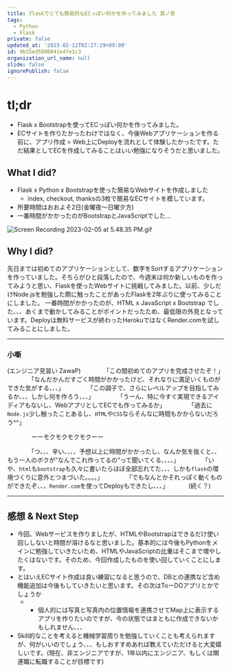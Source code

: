```yaml
---
title: flaskでとても簡易的なECっぽい何かを作ってみました 其ノ壱
tags:
  - Python
  - Flask
private: false
updated_at: '2023-02-12T02:27:29+09:00'
id: 9b35ed5898041e4fe1c3
organization_url_name: null
slide: false
ignorePublish: false
---
```

# tl;dr
* Flask x Bootstrapを使ってECっぽい何かを作ってみました。
* ECサイトを作りたかったわけではなく、今後Webアプリケーションを作る前に、アプリ作成 > Web上にDeployを流れとして体験したかったです。ただ結果としてECを作成してみることはいい勉強になりそうだと思いました。


## What I did?
 * Flask x Python x Bootstrapを使った簡易なWebサイトを作成しました
     * index, checkout, thanksの3枚で簡易なECサイトを模しています。
 * 所要時間はおおよそ2日(金曜夜〜日曜夕方)
 * 一番時間がかかったのがBootstrapとJavaScriptでした...

![Screen Recording 2023-02-05 at 5.48.35 PM.gif](https://qiita-image-store.s3.ap-northeast-1.amazonaws.com/0/386347/336aa60a-0ab1-c9f0-86f0-17f1a5d394f4.gif)


## Why I did?
先日までは初めてのアプリケーションとして、数字をSortするアプリケーションを作っていました。そちらがひと段落したので、今週末は何か新しいものを作ってみようと思い、Flaskを使ったWebサイトに挑戦してみました。以前、少しだけNode.jsを勉強した際に触ったことがあったFlaskを2年ぶりに使ってみることにしました。
一番時間がかかったのが、HTML x JavaScript x Bootstrap でした、、、あくまで動かしてみることがポイントだったため、最低限の外見となっています。Deployは無料サービスが終わったHerokuではなくRender.comを試してみることにしました。

---
### 小噺
(エンジニア見習い ZawaP)
　　　　「この間初めてのアプリを完成させたぞ！」
　　　　「なんだかんだすごく時間がかかったけど、それなりに満足いくものができた気がする、、、」
　　　　「この調子で、さらにレベルアップを目指してみるか、、、しかし何を作ろう、、、」
　　　　「うーん、特に今すぐ実現できるアイディアもないし、WebアプリとしてECでも作ってみるか」
　　　　「過去に`Node.js`少し触ったことあるし、`HTML`や`CSS`ならそんなに時間もかからないだろう^^」

　　　　ーーモクモクモクモクーー

　　　　「つ、、、辛い、、、、予想以上に時間がかかったし、なんか気を抜くと、、もう一人のボクが”なんでこれ作ってるの”って聞いてくる、、、、」
　　　　「いや、`html`も`bootstrap`も久々に書いたらほぼ全部忘れてた、、、しかも`flask`の環境づくりに意外とつまづいた。。。。」
　　　　「でもなんとかそれっぽく動くものができたぞ、、、`Render.com`を使ってDeployもできたし、、、」
　　　(続く？)

---
## 感想 & Next Step
* 今回、Webサービスを作りましたが、HTMLやBootstrapはできるだけ使い回ししないと時間が溶けるなと思いました。基本的には今後もPythonをメインに勉強していきたいため、HTMLやJavaScriptの比重はそこまで増やしたくはないです。そのため、今回作成したものを使い回していくことにします。
* とはいえECサイト作成は良い練習になると思うので、DBとの連携など含め機能追加は今後もしていきたいと思います。その次はToーDOアプリとかでしょうか
    * * 個人的には写真と写真内の位置情報を連携させてMap上に表示するアプリを作りたいのですが、今の状態ではまともに作成できないかもしれません、、、
* Skill的なことを考えると機械学習周りを勉強していくことも考えられますが、何がいいのでしょう、、、もしおすすめあれば教えていただけると大変嬉しいです。(現在、非エンジニアですが、1年以内にエンジニア、もしくは関連職に転職することが目標です)
